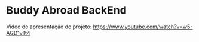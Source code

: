 # Buddy Abroad BackEnd

Video de apresentação do projeto: https://www.youtube.com/watch?v=w5-AGD1vTt4
